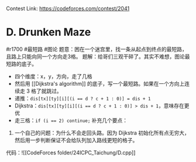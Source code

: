 Contest Link: https://codeforces.com/contest/2041

# D. Drunken Maze
#r1700 #最短路 #图论 
题意：困在一个迷宫里，找一条从起点到终点的最短路，且路上只能向同一个方向走3格。
题解：给哥们三观干碎了。其实不难想，图论最短路的底子。
- 四个维度：x，y，方向，走了几格
- 然后用 [[Dijkstra's algorithm]] 的底子，写一个最短路。如果在一个方向上连续走 3 格了就跳过。
- 递推：`dis[tx][ty][i][(i == d ? c + 1 : 0)] = dis + 1`
- Dijkstra：`dis[tx][ty][i][(i == d ? c + 1 : 0)] > dis + 1`，意味存在更优
- 走三格：`if (i == 2) continue;`
补充几个要点：
1. 一个自己的问题：为什么不会走回头路。因为 Dijkstra 初始化所有点无穷大，然后用一步判断保证不会给队列加入路线更短的格子。

代码：![[CodeForces folder/24ICPC_Taichung/D.cpp]]
